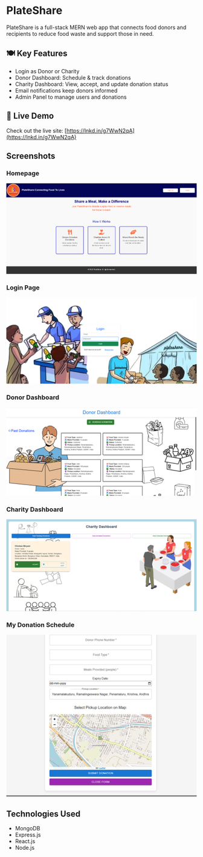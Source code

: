 # PlateShare

PlateShare is a full-stack MERN web app that connects food donors and recipients to reduce food waste and support those in need.

## 🍽️ Key Features
- Login as Donor or Charity
- Donor Dashboard: Schedule & track donations
- Charity Dashboard: View, accept, and update donation status
- Email notifications keep donors informed
- Admin Panel to manage users and donations

## 🔗 Live Demo
Check out the live site: [https://lnkd.in/g7WwN2qA](https://lnkd.in/g7WwN2qA)

## Screenshots

### Homepage
![Homepage](homepage.png)

### Login Page
![Login Page](login_pg.png)



### Donor Dashboard
![Donor Dashboard](donor_pg.png)

### Charity Dashboard
![Charity Dashboard](charity_pg.png)

### My Donation Schedule
![My Donation Schedule](donation_schedule.png)

## Technologies Used
- MongoDB
- Express.js
- React.js
- Node.js

